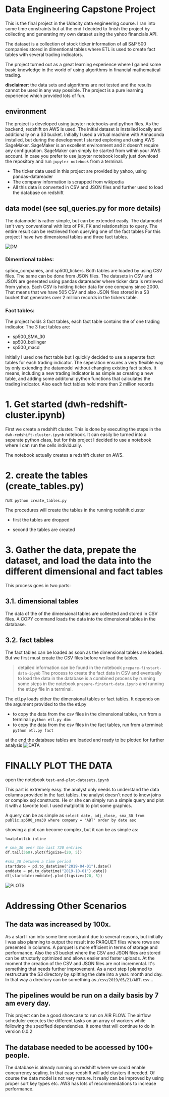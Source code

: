 # Data Engineering Capstone Project
This is the final project in the Udacity data engineering course. I ran into some time constraints but at the end I decided to finish the project by collecting and generating my own dataset using the yahoo financials API. 

The dataset is a collection of stock ticker information of all S&P 500 companies stored in dimentional tables where ETL is used to create fact tables with several trading indicators. 

The project turned out as a great learning experience where I gained some basic knowledge in the world of using algorithms in financial mathematical trading.  

**disclaimer**: the data sets and algorithms are not tested and the results cannot be used in any way possible. The project is a pure learning experience which provided lots of fun. 

## environment
The project is developed using jupyter notebooks and python files. As the backend, redshift on AWS is used. The initial dataset is installed locally and additionally on a S3 bucket. Initially I used a virtual machine with Annaconda installed, but during the development I started exploring and using AWS SageMaker. SageMaker is an excellent environment and it doesn't require any configuration. SageMaker can simply be started from within your AWS account. In case you prefer to use jupyter notebook locally just download the repository and run `jupyter notebook` from a terminal.

  * The ticker data used in this project are provided by yahoo, using pandas-datareader
  * The company information is scrapped from wikipedia
  * All this data is converted in CSV and JSON files and further used to load the database on redshift 

## data model (see sql_queries.py for more details)
The datamodel is rather simple, but can be extended easily. The datamodel isn't very conventional with lots of PK, FK and relationships to query. The entire result can be restrieved from querying one of the fact tables
For this project I have two dimensional tables and three fact tables. 


![DM](/assets/dm.PNG)

### Dimentional tables: 
sp5oo_companies, and sp500_tickers. Both tables are loaded by using CSV files. The same can be done from JSON files. 
The datasets in CSV and JSON are generated using pandas datareader where ticker data is retrieved from yahoo. Each CSV is holding ticker data for one company since 2000. That means that we have 505 CSV and also JSON files stored in a S3 bucket that generates over 2 million records in the tickers table.

### Fact tables:
The project holds 3 fact tables, each fact table contains the of one trading indicator. The 3 fact tables are:
- sp500_SMA_30
- sp500_bollinger
- sp500_macd

Initially I used one fact table but I quickly decided to use a seperate fact tables for each trading indicator. The seperation ensures a very flexible way by only extending the datamodel without changing existing fact tables. It means, including a new trading indicator is as simple as creating a new table, and adding some additonal python functions that calculates the trading indicator. Also each fact tables hold more than 2 million records


# 1. Get started (dwh-redshift-cluster.ipynb)
First we create a redshift cluster. This is done by executing the steps in the `dwh-redshift-cluster.ipynb` notebook. It can easily be turned into a separate python class, but for this project I decided to use a notebook where I can run the cells individually.

The notebook actually creates a redshift cluster on AWS. 

# 2. create the tables (create_tables.py)
run: `python create_tables.py`

The procedures will create the tables in the running redshift cluster
  * first the tables are dropped
 
  * second the tables are created

# 3. Gather the data, prepate the dataset, and load the data into the different dimensional and fact tables
This process goes in two parts:

## 3.1. dimensional tables
The data of the of the dimensional tables are collected and stored in CSV files. 
A COPY command loads the data into the dimensional tables in the database. 

## 3.2. fact tables
The fact tables can be loaded as soon as the dimensional tables are loaded. But we first must create the CSV files before we load the tables.

> detailed information can be found in the notebook `prepare-finstart-data-ipynb`
The process to create the fact data in CSV and eventually to load the data in the database is a combined process by running some steps in the notebook `prepare-finstart-data.ipynb` and running the etl.py file in a terminal.

The etl.py loads either the dimensional tables or fact tables. It depends on the argument provided to the the etl.py
  * to copy the data from the csv files in the dimensional tables, run from a terminal: `python etl.py dim`
  * to copy the data from the csv files in the fact tables, run from a terminal: `python etl.py fact`

at the end the database tables are loaded and ready to be plotted for further analysis
![DATA](/assets/data.PNG)


# FINALLY PLOT THE DATA
open the notebook `test-and-plot-datasets.ipynb`

This part is extremely easy. the analyst only needs to understand the data columns provided in the fact tables. the analyst doesn't need to know joins or complex sql constructs. He or she can simply run a simple query and plot it with a favorite tool. I used matplotlib to plot some graphics.

A query can be as simple as ` select date, adj_close, sma_30 from public.sp500_sma30 where company = 'ABT' order by date asc `

showing a plot can become complex, but it can be as simple as:

``` python
%matplotlib inline

# sma_30 over the last 720 entries
df.tail(360).plot(figsize=(20, 5))

#sma_30 between a time period
startdate = pd.to_datetime("2019-04-01").date()
enddate = pd.to_datetime("2019-10-01").date()
df[startdate:enddate].plot(figsize=(20, 5))
```
![PLOTS](/assets/plots.PNG)

# Addressing Other Scenarios

## The data was increased by 100x.
As a start I ran into some time constraint due to several reasons, but initially I was also planning to output the result into PARQUET files where rows are presented in columns. A parquet is more efficient in terms of storage and performance.
Also the s3 bucket where the CSV and JSON files are stored can be structurly optimized and allows easier and faster uploads. At the moment the creation of the CSV and JSON files are not incremental. It's something that needs further improvement. As a next step I planned to restructure the S3 directory by splitting the date into a year. month and day. In that way a directory can be something as `/csv/2019/05/21/ABT.csv`... 

## The pipelines would be run on a daily basis by 7 am every day.
This project can be a good showcase to run on AIR FLOW. The airflow scheduler executes the different tasks on an array of workers while following the specified dependencies. It some that will continue to do in version 0.0.2

## The database needed to be accessed by 100+ people.
The database is already running on redshift where we could enable concurrency scaling. In that case redshift will add clusters if needed. Of course the data model is not very mature. It really can be improved by using proper sort key types etc. AWS has lots of recommendations to increase performance. 
